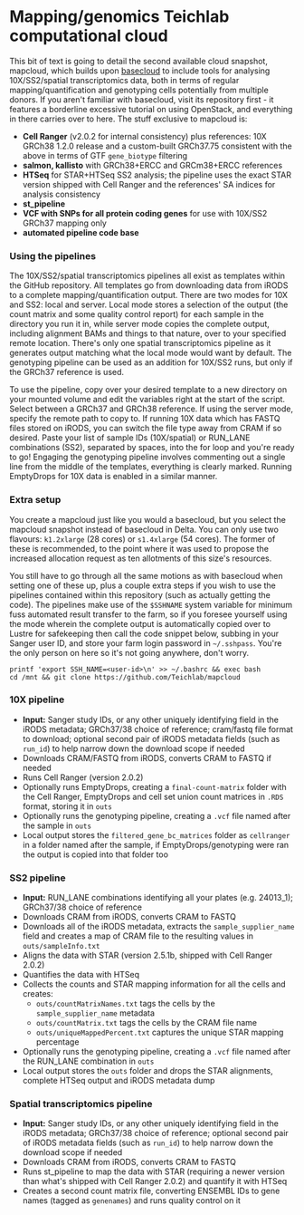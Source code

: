 # Mapping/genomics Teichlab computational cloud

This bit of text is going to detail the second available cloud snapshot, mapcloud, which builds upon [basecloud](https://github.com/Teichlab/basecloud) to include tools for analysing 10X/SS2/spatial transcriptomics data, both in terms of regular mapping/quantification and genotyping cells potentially from multiple donors. If you aren't familiar with basecloud, visit its repository first - it features a borderline excessive tutorial on using OpenStack, and everything in there carries over to here. The stuff exclusive to mapcloud is:

* **Cell Ranger** (v2.0.2 for internal consistency) plus references: 10X GRCh38 1.2.0 release and a custom-built GRCh37.75 consistent with the above in terms of GTF `gene_biotype` filtering
* **salmon, kallisto** with GRCh38+ERCC and GRCm38+ERCC references
* **HTSeq** for STAR+HTSeq SS2 analysis; the pipeline uses the exact STAR version shipped with Cell Ranger and the references' SA indices for analysis consistency
* **st_pipeline**
* **VCF with SNPs for all protein coding genes** for use with 10X/SS2 GRCh37 mapping only
* **automated pipeline code base**

### Using the pipelines

The 10X/SS2/spatial transcriptomics pipelines all exist as templates within the GitHub repository. All templates go from downloading data from iRODS to a complete mapping/quantification output. There are two modes for 10X and SS2: local and server. Local mode stores a selection of the output (the count matrix and some quality control report) for each sample in the directory you run it in, while server mode copies the complete output, including alignment BAMs and things to that nature, over to your specified remote location. There's only one spatial transcriptomics pipeline as it generates output matching what the local mode would want by default. The genotyping pipeline can be used as an addition for 10X/SS2 runs, but only if the GRCh37 reference is used.

To use the pipeline, copy over your desired template to a new directory on your mounted volume and edit the variables right at the start of the script. Select between a GRCh37 and GRCh38 reference. If using the server mode, specify the remote path to copy to. If running 10X data which has FASTQ files stored on iRODS, you can switch the file type away from CRAM if so desired. Paste your list of sample IDs (10X/spatial) or RUN_LANE combinations (SS2), separated by spaces, into the for loop and you're ready to go! Engaging the genotyping pipeline involves commenting out a single line from the middle of the templates, everything is clearly marked. Running EmptyDrops for 10X data is enabled in a similar manner.

### Extra setup

You create a mapcloud just like you would a basecloud, but you select the mapcloud snapshot instead of basecloud in Delta. You can only use two flavours: `k1.2xlarge` (28 cores) or `s1.4xlarge` (54 cores). The former of these is recommended, to the point where it was used to propose the increased allocation request as ten allotments of this size's resources.

You still have to go through all the same motions as with basecloud when setting one of these up, plus a couple extra steps if you wish to use the pipelines contained within this repository (such as actually getting the code). The pipelines make use of the `$SSHNAME` system variable for minimum fuss automated result transfer to the farm, so if you foresee yourself using the mode wherein the complete output is automatically copied over to Lustre for safekeeping then call the code snippet below, subbing in your Sanger user ID, and store your farm login password in `~/.sshpass`. You're the only person on here so it's not going anywhere, don't worry.

	printf 'export SSH_NAME=<user-id>\n' >> ~/.bashrc && exec bash
	cd /mnt && git clone https://github.com/Teichlab/mapcloud

### 10X pipeline
* **Input:** Sanger study IDs, or any other uniquely identifying field in the iRODS metadata; GRCh37/38 choice of reference; cram/fastq file format to download; optional second pair of iRODS metadata fields (such as `run_id`) to help narrow down the download scope if needed
* Downloads CRAM/FASTQ from iRODS, converts CRAM to FASTQ if needed
* Runs Cell Ranger (version 2.0.2)
* Optionally runs EmptyDrops, creating a `final-count-matrix` folder with the Cell Ranger, EmptyDrops and cell set union count matrices in `.RDS` format, storing it in `outs`
* Optionally runs the genotyping pipeline, creating a `.vcf` file named after the sample in `outs`
* Local output stores the `filtered_gene_bc_matrices` folder as `cellranger` in a folder named after the sample, if EmptyDrops/genotyping were ran the output is copied into that folder too

### SS2 pipeline
* **Input:** RUN_LANE combinations identifying all your plates (e.g. 24013_1); GRCh37/38 choice of reference
* Downloads CRAM from iRODS, converts CRAM to FASTQ
* Downloads all of the iRODS metadata, extracts the `sample_supplier_name` field and creates a map of CRAM file to the resulting values in `outs/sampleInfo.txt`
* Aligns the data with STAR (version 2.5.1b, shipped with Cell Ranger 2.0.2)
* Quantifies the data with HTSeq
* Collects the counts and STAR mapping information for all the cells and creates:
	-	`outs/countMatrixNames.txt` tags the cells by the `sample_supplier_name` metadata
	-	`outs/countMatrix.txt` tags the cells by the CRAM file name
	-	`outs/uniqueMappedPercent.txt` captures the unique STAR mapping percentage
* Optionally runs the genotyping pipeline, creating a `.vcf` file named after the RUN_LANE combination in `outs`
* Local output stores the `outs` folder and drops the STAR alignments, complete HTSeq output and iRODS metadata dump

### Spatial transcriptomics pipeline
* **Input:** Sanger study IDs, or any other uniquely identifying field in the iRODS metadata; GRCh37/38 choice of reference; optional second pair of iRODS metadata fields (such as `run_id`) to help narrow down the download scope if needed
* Downloads CRAM from iRODS, converts CRAM to FASTQ
* Runs st_pipeline to map the data with STAR (requiring a newer version than what's shipped with Cell Ranger 2.0.2) and quantify it with HTSeq
* Creates a second count matrix file, converting ENSEMBL IDs to gene names (tagged as `genenames`) and runs quality control on it
